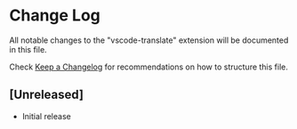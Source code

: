 # Change Log
All notable changes to the "vscode-translate" extension will be documented in this file.

Check [Keep a Changelog](http://keepachangelog.com/) for recommendations on how to structure this file.

## [Unreleased]
- Initial release